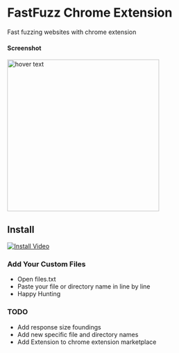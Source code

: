 # FastFuzz Chrome Extension
Fast fuzzing websites with chrome extension

#### Screenshot

<img src="https://raw.githubusercontent.com/tismayil/fastfuz-chrome-ext/main/images/screenshot.png" width="350" title="hover text">

## Install

[![Install Video](https://img.youtube.com/vi/Z-OeUtFoDv0/0.jpg)](https://www.youtube.com/watch?v=Z-OeUtFoDv0)


### Add Your Custom Files
- Open files.txt
- Paste your file or directory name in line by line
- Happy Hunting

### TODO
- Add response size foundings
- Add new specific file and directory names
- Add Extension to chrome extension marketplace
